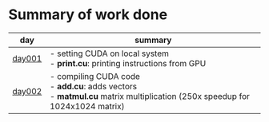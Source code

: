 # Summary of work done

| day                     | summary |
|------------------------------|----------|
|  [day001](https://github.com/yessgeekay/100-day-cuda/blob/master/day001/notes.md)   | - setting CUDA on local system <br> - **print.cu**: printing instructions from GPU    |
|  [day002](https://github.com/yessgeekay/100-day-cuda/blob/master/day002/notes.md)   | - compiling CUDA code <br> - **add.cu**: adds vectors <br> - **matmul.cu** matrix multiplication (250x speedup for 1024x1024 matrix)    |
